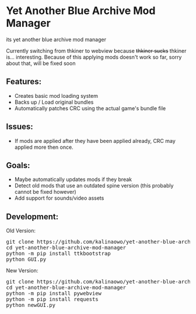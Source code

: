 # Yet Another Blue Archive Mod Manager
its yet another blue archive mod manager

Currently switching from thkiner to webview because ~~thkiner sucks~~ thkiner is... interesting. Because of this applying mods doesn't work so far, sorry about that, will be fixed soon

## Features:
 - Creates basic mod loading system
 - Backs up / Load original bundles 
 - Automatically patches CRC using the actual game's bundle file

## Issues:
 - If mods are applied after they have been applied already, CRC may applied more then once.

## Goals:
 - Maybe automatically updates mods if they break
 - Detect old mods that use an outdated spine version (this probably cannot be fixed however)
 - Add support for sounds/video assets

## Development:

Old Version:
<pre>
git clone https://github.com/kalinaowo/yet-another-blue-archive-mod-manager.git
cd yet-another-blue-archive-mod-manager
python -m pip install ttkbootstrap
python GUI.py
</pre>

New Version:
<pre>
git clone https://github.com/kalinaowo/yet-another-blue-archive-mod-manager.git
cd yet-another-blue-archive-mod-manager
python -m pip install pywebview
python -m pip install requests
python newGUI.py
</pre>
